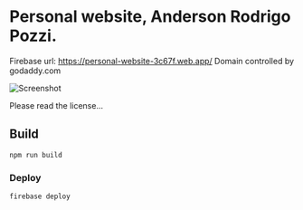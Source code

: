 # Personal website, Anderson Rodrigo Pozzi.

Firebase url: https://personal-website-3c67f.web.app/
Domain controlled by godaddy.com

![Screenshot](https://i.ibb.co/n39Z9s6/site.png)

Please read the license...

## Build
```
npm run build
```

### Deploy
```
firebase deploy
```
